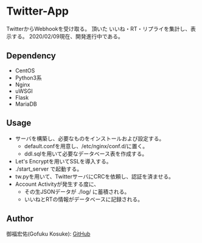 Twitter-App
===========
TwitterからWebhookを受け取る。
頂いた いいね・RT・リプライを集計し、表示する。
2020/02/09現在、開発進行中である。

## Dependency
- CentOS
- Python3系
- Nginx
- uWSGI
- Flask
- MariaDB

## Usage
- サーバを構築し、必要なものをインストールおよび設定する。
  - default.confを用意し、/etc/nginx/conf.d/に置く。
  - ddl.sqlを用いて必要なデータベース表を作成する。
- Let's Encryptを用いてSSLを導入する。
- ./start_server で起動する。
- tw.pyを用いて、TwitterサーバにCRCを依頼し、認証を済ませる。
- Account Activityが発生する度に、
  - その生JSONデータが ./log/ に蓄積される。
  - いいねとRTの情報がデータベースに記録される。

## Author
御福宏佑(Gofuku Kosuke): [GitHub](https://github.com/GofukuKosuke)
